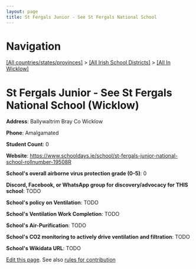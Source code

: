 ```yaml
---
layout: page
title: St Fergals Junior - See St Fergals National School
---
```

# Navigation

[[All countries/states/provinces]](../../..) > [[All Irish School Districts]](../..) > [[All In Wicklow]](..)

# St Fergals Junior - See St Fergals National School (Wicklow)

**Address**: Ballywaltrim Bray Co Wicklow

**Phone**: Amalgamated

**Student Count**: 0

**Website**: <https://www.schooldays.ie/school/st-fergals-junior-national-school-rollnumber-19508R>

**School's overall airborne virus protection grade (0-5)**: 0

**Discord, Facebook, or WhatsApp group for discovery/advocacy for THIS school**: TODO

**School's policy on Ventilation**: TODO

**School's Ventilation Work Completion**: TODO

**School's Air-Purification**: TODO

**School's CO2 monitoring to actively drive ventilation and filtration**: TODO

**School's Wikidata URL**: TODO


[Edit this page](https://github.com/ventilate-schools/Ireland/edit/main/./Wicklow/St_Fergals_Junior_-_See_St_Fergals_National_School.md). See also [rules for contribution](../../../contribution-rules/)